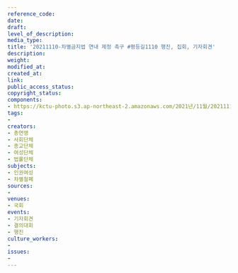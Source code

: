 ```yaml
---
reference_code: 
date: 
draft: 
level_of_description: 
media_type: 
title: '20211110-차별금지법 연내 제정 촉구 #평등길1110 행진, 집회, 기자회견'
description: 
weight: 
modified_at: 
created_at: 
link: 
public_access_status: 
copyright_status: 
components:
- https://kctu-photo.s3.ap-northeast-2.amazonaws.com/2021년/11월/20211110-차별금지법+연내+제정+촉구+#평등길1110+행진,+집회,+기자회견/_5D41547.jpg
tags:
- 
creators:
- 총연맹
- 사회단체
- 종교단체
- 여성단체
- 법률단체
subjects:
- 인권여성
- 차별철폐
sources:
- 
venues:
- 국회
events:
- 기자회견
- 결의대회
- 행진
culture_workers:
- 
issues:
- 
---
```

